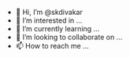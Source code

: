 - 👋 Hi, I’m @skdivakar
- 👀 I’m interested in ...
- 🌱 I’m currently learning ...
- 💞️ I’m looking to collaborate on ...
- 📫 How to reach me ...

<!---
skdivakar/skdivakar is a ✨ special ✨ repository because its `README.md` (this file) appears on your GitHub profile.
You can click the Preview link to take a look at your changes.
--->
